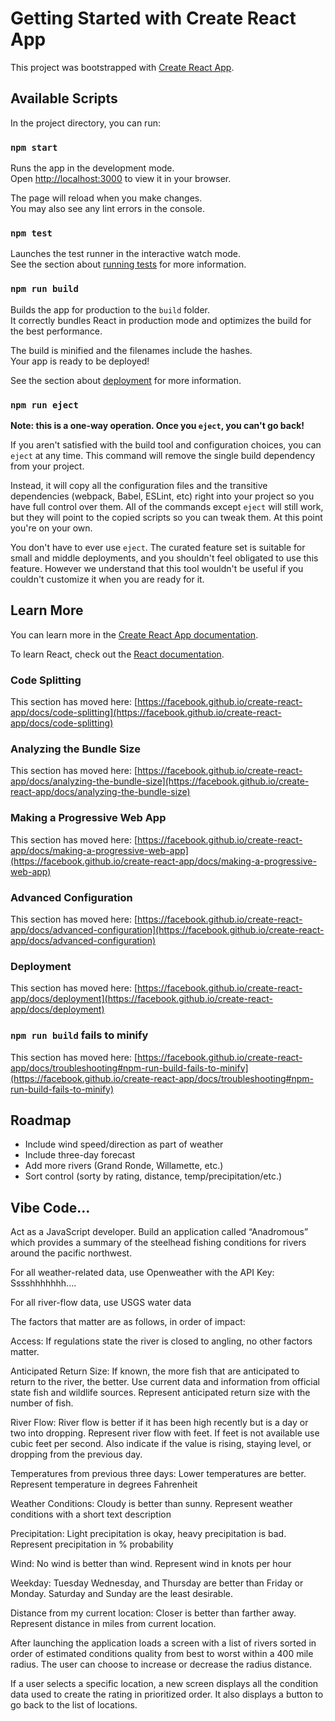 # Getting Started with Create React App

This project was bootstrapped with [Create React App](https://github.com/facebook/create-react-app).

## Available Scripts

In the project directory, you can run:

### `npm start`

Runs the app in the development mode.\
Open [http://localhost:3000](http://localhost:3000) to view it in your browser.

The page will reload when you make changes.\
You may also see any lint errors in the console.

### `npm test`

Launches the test runner in the interactive watch mode.\
See the section about [running tests](https://facebook.github.io/create-react-app/docs/running-tests) for more information.

### `npm run build`

Builds the app for production to the `build` folder.\
It correctly bundles React in production mode and optimizes the build for the best performance.

The build is minified and the filenames include the hashes.\
Your app is ready to be deployed!

See the section about [deployment](https://facebook.github.io/create-react-app/docs/deployment) for more information.

### `npm run eject`

**Note: this is a one-way operation. Once you `eject`, you can't go back!**

If you aren't satisfied with the build tool and configuration choices, you can `eject` at any time. This command will remove the single build dependency from your project.

Instead, it will copy all the configuration files and the transitive dependencies (webpack, Babel, ESLint, etc) right into your project so you have full control over them. All of the commands except `eject` will still work, but they will point to the copied scripts so you can tweak them. At this point you're on your own.

You don't have to ever use `eject`. The curated feature set is suitable for small and middle deployments, and you shouldn't feel obligated to use this feature. However we understand that this tool wouldn't be useful if you couldn't customize it when you are ready for it.

## Learn More

You can learn more in the [Create React App documentation](https://facebook.github.io/create-react-app/docs/getting-started).

To learn React, check out the [React documentation](https://reactjs.org/).

### Code Splitting

This section has moved here: [https://facebook.github.io/create-react-app/docs/code-splitting](https://facebook.github.io/create-react-app/docs/code-splitting)

### Analyzing the Bundle Size

This section has moved here: [https://facebook.github.io/create-react-app/docs/analyzing-the-bundle-size](https://facebook.github.io/create-react-app/docs/analyzing-the-bundle-size)

### Making a Progressive Web App

This section has moved here: [https://facebook.github.io/create-react-app/docs/making-a-progressive-web-app](https://facebook.github.io/create-react-app/docs/making-a-progressive-web-app)

### Advanced Configuration

This section has moved here: [https://facebook.github.io/create-react-app/docs/advanced-configuration](https://facebook.github.io/create-react-app/docs/advanced-configuration)

### Deployment

This section has moved here: [https://facebook.github.io/create-react-app/docs/deployment](https://facebook.github.io/create-react-app/docs/deployment)

### `npm run build` fails to minify

This section has moved here: [https://facebook.github.io/create-react-app/docs/troubleshooting#npm-run-build-fails-to-minify](https://facebook.github.io/create-react-app/docs/troubleshooting#npm-run-build-fails-to-minify)


## Roadmap
* Include wind speed/direction as part of weather
* Include three-day forecast
* Add more rivers (Grand Ronde, Willamette, etc.)
* Sort control (sorty by rating, distance, temp/precipitation/etc.)

## Vibe Code...

Act as a JavaScript developer. Build  an application called “Anadromous” which provides a summary of the steelhead fishing conditions for rivers around the pacific northwest. 

For all weather-related data, use Openweather with the API Key: Sssshhhhhhh....

For all river-flow data, use USGS water data

The factors that matter are as follows, in order of impact:

Access: If regulations state the river is closed to angling, no other factors matter.

Anticipated Return Size: If known, the more fish that are anticipated to return to the river, the better. Use current data and information from official state fish and wildlife sources. Represent anticipated return size with the number of fish.

River Flow: River flow is better if it has been high recently but is a day or two into dropping. Represent river flow with feet. If feet is not available use cubic feet per second. Also indicate if the value is rising, staying level, or dropping from the previous day.

Temperatures from previous three days: Lower temperatures are better. Represent temperature in degrees Fahrenheit

Weather Conditions: Cloudy is better than sunny. Represent weather conditions with a short text description

Precipitation: Light precipitation is okay, heavy precipitation is bad. Represent precipitation in % probability

Wind: No wind is better than wind. Represent wind in knots per hour

Weekday: Tuesday Wednesday, and Thursday are better than Friday or Monday. Saturday and Sunday are the least desirable.

Distance from my current location: Closer is better than farther away. Represent distance in miles from current location.

After launching the application loads a screen with a list of rivers sorted in order of estimated conditions quality from best to worst within a 400 mile radius. The user can choose to increase or decrease the radius distance.

If a user selects a specific location, a new screen displays all the condition data used to create the rating in prioritized order. It also displays a button to go back to the list of locations.